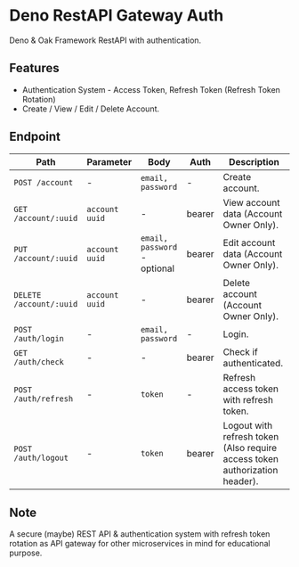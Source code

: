 # Deno RestAPI Gateway Auth

Deno & Oak Framework RestAPI with authentication.

## Features
- Authentication System - Access Token, Refresh Token (Refresh Token Rotation)
- Create / View / Edit / Delete Account.

## Endpoint
| Path | Parameter | Body | Auth | Description |
| --- | --- | --- | --- | --- |
| `POST /account` | - | `email, password` | - | Create account. |
| `GET /account/:uuid` | `account uuid` | - | bearer | View account data (Account Owner Only). |
| `PUT /account/:uuid` | `account uuid` | `email, password` - optional | bearer | Edit account data (Account Owner Only). |
| `DELETE /account/:uuid` | `account uuid` | - | bearer | Delete account (Account Owner Only). |
| `POST /auth/login` | - | `email, password` | - | Login. |
| `GET /auth/check` | - | - | bearer | Check if authenticated. ||
| `POST /auth/refresh` | - | `token` | - | Refresh access token with refresh token. |
| `POST /auth/logout` | - | `token` | bearer | Logout with refresh token (Also require access token authorization header). |

## Note
A secure (maybe) REST API & authentication system with refresh token rotation as API gateway for other microservices in mind for educational purpose.
